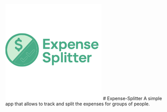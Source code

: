 <img src="./assets/logo.svg" width="300px">
# Expense-Splitter
A simple app that allows to track and split the expenses for groups of people.
